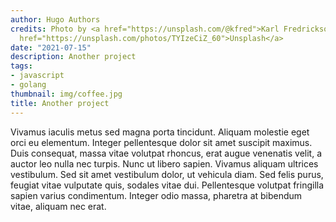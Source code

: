```yaml
---
author: Hugo Authors
credits: Photo by <a href="https://unsplash.com/@kfred">Karl Fredrickson</a> on <a
  href="https://unsplash.com/photos/TYIzeCiZ_60">Unsplash</a>
date: "2021-07-15"
description: Another project
tags:
- javascript
- golang
thumbnail: img/coffee.jpg
title: Another project
---
```


Vivamus iaculis metus sed magna porta tincidunt. Aliquam molestie eget orci eu elementum. Integer pellentesque dolor sit amet suscipit maximus. Duis consequat, massa vitae volutpat rhoncus, erat augue venenatis velit, a auctor leo nulla nec turpis. Nunc ut libero sapien. Vivamus aliquam ultrices vestibulum. Sed sit amet vestibulum dolor, ut vehicula diam. Sed felis purus, feugiat vitae vulputate quis, sodales vitae dui. Pellentesque volutpat fringilla sapien varius condimentum. Integer odio massa, pharetra at bibendum vitae, aliquam nec erat.
